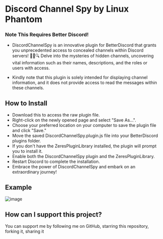 # Discord Channel Spy by Linux Phantom

### Note This Requires Better Discord!

* DiscordChannelSpy is an innovative plugin for BetterDiscord that grants you unprecedented access to concealed channels within Discord servers! 🕵️‍♂️🔍 Delve into the mysteries of hidden channels, uncovering vital information such as their names, descriptions, and the roles or users with access.

* Kindly note that this plugin is solely intended for displaying channel information, and it does not provide access to read the messages within these channels.

## How to Install
* Download this to access the raw plugin file.
* Right-click on the newly opened page and select "Save As...".
* Choose your preferred location on your computer to save the plugin file and click "Save."
* Move the saved DiscordChannelSpy.plugin.js file into your BetterDiscord plugins folder.
* If you don't have the ZeresPluginLibrary installed, the plugin will prompt you to install it.
* Enable both the DiscordChannelSpy plugin and the ZeresPluginLibrary.
* Restart Discord to complete the installation.
* Embrace the power of DiscordChannelSpy and embark on an extraordinary journey!

## Example
![image](https://user-images.githubusercontent.com/54294419/225766894-48d40546-ed7a-4794-888f-f0aafba26100.png)

## How can I support this project?
You can support me by following me on GitHub, starring this repository, forking it, sharing it


